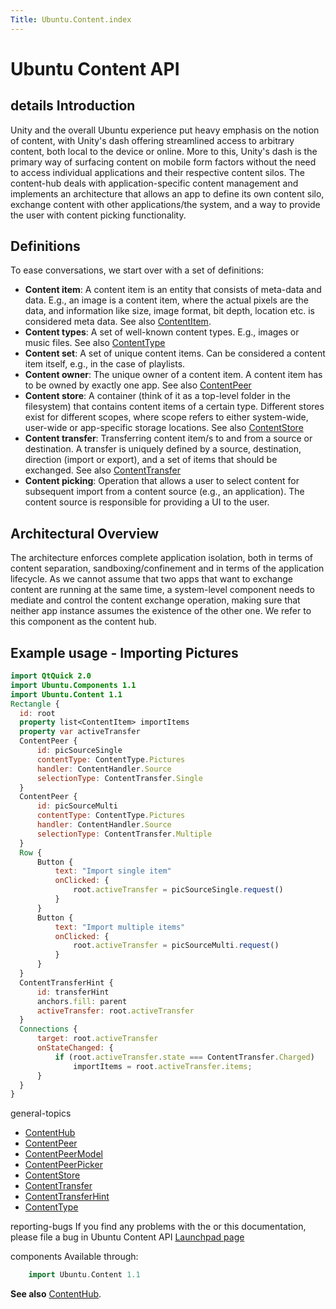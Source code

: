 ```yaml
---
Title: Ubuntu.Content.index
---
```

        
Ubuntu Content API
==================

<span class="subtitle"></span>
details
Introduction
------------

Unity and the overall Ubuntu experience put heavy emphasis on the notion of content, with Unity's dash offering streamlined access to arbitrary content, both local to the device or online. More to this, Unity's dash is the primary way of surfacing content on mobile form factors without the need to access individual applications and their respective content silos. The content-hub deals with application-specific content management and implements an architecture that allows an app to define its own content silo, exchange content with other applications/the system, and a way to provide the user with content picking functionality.

<span id="definitions"></span>
Definitions
-----------

To ease conversations, we start over with a set of definitions:

-   **Content item**: A content item is an entity that consists of meta-data and data. E.g., an image is a content item, where the actual pixels are the data, and information like size, image format, bit depth, location etc. is considered meta data. See also [ContentItem](../Ubuntu.Content.ContentItem.md).
-   **Content types**: A set of well-known content types. E.g., images or music files. See also [ContentType](../Ubuntu.Content.ContentType.md)
-   **Content set**: A set of unique content items. Can be considered a content item itself, e.g., in the case of playlists.
-   **Content owner**: The unique owner of a content item. A content item has to be owned by exactly one app. See also [ContentPeer](../Ubuntu.Content.ContentPeer.md)
-   **Content store**: A container (think of it as a top-level folder in the filesystem) that contains content items of a certain type. Different stores exist for different scopes, where scope refers to either system-wide, user-wide or app-specific storage locations. See also [ContentStore](../Ubuntu.Content.ContentStore.md)
-   **Content transfer**: Transferring content item/s to and from a source or destination. A transfer is uniquely defined by a source, destination, direction (import or export), and a set of items that should be exchanged. See also [ContentTransfer](../Ubuntu.Content.ContentTransfer.md)
-   **Content picking**: Operation that allows a user to select content for subsequent import from a content source (e.g., an application). The content source is responsible for providing a UI to the user.

<span id="architectural-overview"></span>
Architectural Overview
----------------------

The architecture enforces complete application isolation, both in terms of content separation, sandboxing/confinement and in terms of the application lifecycle. As we cannot assume that two apps that want to exchange content are running at the same time, a system-level component needs to mediate and control the content exchange operation, making sure that neither app instance assumes the existence of the other one. We refer to this component as the content hub.

<span id="example-usage-importing-pictures"></span>
Example usage - Importing Pictures
----------------------------------

``` qml
import QtQuick 2.0
import Ubuntu.Components 1.1
import Ubuntu.Content 1.1
Rectangle {
  id: root
  property list<ContentItem> importItems
  property var activeTransfer
  ContentPeer {
      id: picSourceSingle
      contentType: ContentType.Pictures
      handler: ContentHandler.Source
      selectionType: ContentTransfer.Single
  }
  ContentPeer {
      id: picSourceMulti
      contentType: ContentType.Pictures
      handler: ContentHandler.Source
      selectionType: ContentTransfer.Multiple
  }
  Row {
      Button {
          text: "Import single item"
          onClicked: {
              root.activeTransfer = picSourceSingle.request()
          }
      }
      Button {
          text: "Import multiple items"
          onClicked: {
              root.activeTransfer = picSourceMulti.request()
          }
      }
  }
  ContentTransferHint {
      id: transferHint
      anchors.fill: parent
      activeTransfer: root.activeTransfer
  }
  Connections {
      target: root.activeTransfer
      onStateChanged: {
          if (root.activeTransfer.state === ContentTransfer.Charged)
              importItems = root.activeTransfer.items;
      }
  }
}
```

general-topics
-   [ContentHub](../Ubuntu.Content.ContentHub.md)
-   [ContentPeer](../Ubuntu.Content.ContentPeer.md)
-   [ContentPeerModel](../Ubuntu.Content.ContentPeerModel.md)
-   [ContentPeerPicker](../Ubuntu.Content.ContentPeerPicker.md)
-   [ContentStore](../Ubuntu.Content.ContentStore.md)
-   [ContentTransfer](../Ubuntu.Content.ContentTransfer.md)
-   [ContentTransferHint](../Ubuntu.Content.ContentTransferHint.md)
-   [ContentType](../Ubuntu.Content.ContentType.md)

reporting-bugs
If you find any problems with the or this documentation, please file a bug in Ubuntu Content API [Launchpad page](https://bugs.launchpad.net/content-hub)

components
Available through:

``` cpp
    import Ubuntu.Content 1.1
```

**See also** [ContentHub](../Ubuntu.Content.ContentHub.md).

